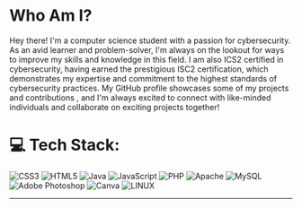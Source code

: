 
# Who Am I?
Hey there! I'm a computer science student with a passion for cybersecurity. As an avid learner and problem-solver, I'm always on the lookout for ways to improve my skills and knowledge in this field. I am also ICS2 certified in cybersecurity, having earned the prestigious ISC2 certification, which demonstrates my expertise and commitment to the highest standards of cybersecurity practices. My GitHub profile showcases some of my projects and contributions , and I'm always excited to connect with like-minded individuals and collaborate on exciting projects together!


# 💻 Tech Stack:
![CSS3](https://img.shields.io/badge/css3-%231572B6.svg?style=for-the-badge&logo=css3&logoColor=white) ![HTML5](https://img.shields.io/badge/html5-%23E34F26.svg?style=for-the-badge&logo=html5&logoColor=white) ![Java](https://img.shields.io/badge/java-%23ED8B00.svg?style=for-the-badge&logo=java&logoColor=white) ![JavaScript](https://img.shields.io/badge/javascript-%23323330.svg?style=for-the-badge&logo=javascript&logoColor=%23F7DF1E) ![PHP](https://img.shields.io/badge/php-%23777BB4.svg?style=for-the-badge&logo=php&logoColor=white) ![Apache](https://img.shields.io/badge/apache-%23D42029.svg?style=for-the-badge&logo=apache&logoColor=white) ![MySQL](https://img.shields.io/badge/mysql-%2300f.svg?style=for-the-badge&logo=mysql&logoColor=white) ![Adobe Photoshop](https://img.shields.io/badge/adobephotoshop-%2331A8FF.svg?style=for-the-badge&logo=adobephotoshop&logoColor=white) ![Canva](https://img.shields.io/badge/Canva-%2300C4CC.svg?style=for-the-badge&logo=Canva&logoColor=white) ![LINUX](https://img.shields.io/badge/Linux-FCC624?style=for-the-badge&logo=linux&logoColor=black)
<!-- # 📊 GitHub Stats:
![](https://github-readme-stats.vercel.app/api/top-langs/?username=0fficialNadeem&theme=dark&hide_border=false&include_all_commits=true&count_private=true&layout=compact)
 -->
---


<!-- Proudly created with GPRM ( https://gprm.itsvg.in ) -->
